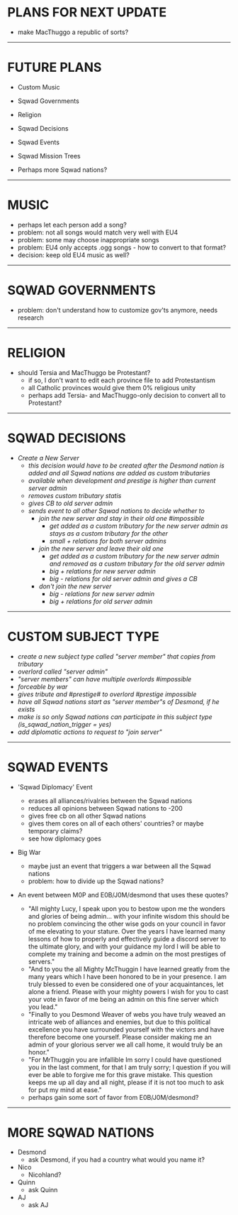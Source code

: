 # PLANS FOR NEXT UPDATE
- make MacThuggo a republic of sorts?

***

# FUTURE PLANS
- Custom Music
- Sqwad Governments
- Religion
- Sqwad Decisions
- Sqwad Events
- Sqwad Mission Trees

- Perhaps more Sqwad nations?

***

# MUSIC
- perhaps let each person add a song?
- problem: not all songs would match very well with EU4
- problem: some may choose inappropriate songs
- problem: EU4 only accepts .ogg songs - how to convert to that format?
- decision: keep old EU4 music as well?

***

# SQWAD GOVERNMENTS
- problem: don't understand how to customize gov'ts anymore, needs research
	
***

# RELIGION
- should Tersia and MacThuggo be Protestant?
	- if so, I don't want to edit each province file to add Protestantism
	- all Catholic provinces would give them 0% religious unity
	- perhaps add Tersia- and MacThuggo-only decision to convert all to Protestant?
	
***

# SQWAD DECISIONS
- _Create a New Server_
	- _this decision would have to be created after the Desmond nation is added and all Sqwad nations are added as custom tributaries_
	- _available when development and prestige is higher than current server admin_
	- _removes custom tributary statis_
	- _gives CB to old server admin_
	- _sends event to all other Sqwad nations to decide whether to_
		- _join the new server and stay in their old one	#impossible_
			- _get added as a custom tributary for the new server admin as stays as a custom tributary for the other_
			- _small + relations for both server admins_
		- _join the new server and leave their old one_
			- _get added as a custom tributary for the new server admin and removed as a custom tributary for the old server admin_
			- _big + relations for new server admin_
			- _big - relations for old server admin and gives a CB_
		- _don't join the new server_
			- _big - relations for new server admin_
			- _big + relations for old server admin_

***

# CUSTOM SUBJECT TYPE
- _create a new subject type called "server member" that copies from tributary_
- _overlord called "server admin"_
- _"server members" can have multiple overlords	#impossible_
- _forceable by war_
- _gives tribute and #prestige# to overlord	#prestige impossible_
- _have all Sqwad nations start as "server member"s of Desmond, if he exists_
- _make is so only Sqwad nations can participate in this subject type (is_sqwad_nation_trigger = yes)_
- _add diplomatic actions to request to "join server"_

***
		
# SQWAD EVENTS
- 'Sqwad Diplomacy' Event
	- erases all alliances/rivalries between the Sqwad nations
	- reduces all opinions between Sqwad nations to -200
	- gives free cb on all other Sqwad nations
	- gives them cores on all of each others' countries? or maybe temporary claims?
	- see how diplomacy goes
- Big War
	- maybe just an event that triggers a war between all the Sqwad nations
	- problem: how to divide up the Sqwad nations?

- An event between M0P and E0B/J0M/desmond that uses these quotes?
	- "All mighty Lucy, I speak upon you to bestow upon me the wonders and glories of being admin... with your infinite wisdom this should be no problem convincing the other wise gods on your council in favor of me elevating to your stature. Over the years I have learned many lessons of how to properly and effectively guide a discord server to the ultimate glory, and with your guidance my lord I will be able to complete my training and become a admin on the most prestiges of servers."
	- "And to you the all Mighty McThuggin I have learned greatly from the many years which I have been honored to be in your presence. I am truly blessed to even be considered one of your acquaintances, let alone a friend. Please with your mighty powers I wish for you to cast your vote in favor of me being an admin on this fine server which you lead."
	- "Finally to you Desmond Weaver of webs you have truly weaved an intricate web of alliances and enemies, but due to this political excellence you have surrounded yourself with the victors and have therefore become one yourself.  Please consider making me an admin of your glorious server we all call home, it would truly be an honor."
	- "For MrThuggin you are infallible Im sorry I could have questioned you in the last comment, for that I am truly sorry; I question if you will ever be able to forgive me for this grave mistake. This question keeps me up all day and all night, please if it is not too much to ask for put my mind at ease."
	- perhaps gain some sort of favor from E0B/J0M/desmond?

***

# MORE SQWAD NATIONS
- Desmond
	- ask Desmond, if you had a country what would you name it?
- Nico
	- Nicohland?
- Quinn
	- ask Quinn
- AJ
	- ask AJ